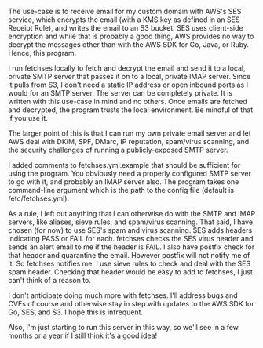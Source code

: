 The use-case is to receive email for my custom domain with AWS's SES service, which encrypts the email (with a KMS key as defined in an SES Receipt Rule), and writes the email to an S3 bucket.  SES uses client-side encryption and while that is probably a good thing, AWS provides no way to decrypt the messages other than with the AWS SDK for Go, Java, or Ruby.  Hence, this program.

I run fetchses locally to fetch and decrypt the email and send it to a local, private SMTP server that passes it on to a local, private IMAP server.  Since it pulls from S3, I don't need a static IP address or open inbound ports as I would for an SMTP server.  The server can be completely private.  It is written with this use-case in mind and no others.  Once emails are fetched and decrypted, the program trusts the local environment.  Be mindful of that if you use it.

The larger point of this is that I can run my own private email server and let AWS deal with DKIM, SPF, DMarc, IP reputation, spam/virus scanning, and the security challenges of running a publicly-exposed SMTP server. 

I added comments to fetchses.yml.example that should be sufficient for using the program.  You obviously need a properly configured SMTP server to go with it, and probably an IMAP server also.  The program takes one command-line argument which is the path to the config file (default is /etc/fetchses.yml).

As a rule, I left out anything that I can otherwise do with the SMTP and IMAP servers, like aliases, sieve rules, and spam/virus scanning.  That said, I have chosen (for now) to use SES's spam and virus scanning.  SES adds headers indicating PASS or FAIL for each.  fetchses checks the SES virus header and sends an alert email to me if the header is FAIL.  I also have postfix check for that header and quarantine the email.  However postfix will not notify me of it.  So fetchses notifies me.  I use sieve rules to check and deal with the SES spam header.  Checking that header would be easy to add to fetchses, I just can't think of a reason to.

I don't anticipate doing much more with fetchses.  I'll address bugs and CVEs of course and otherwise stay in step with updates to the AWS SDK for Go, SES, and S3.   I hope this is infrequent.

Also, I'm just starting to run this server in this way, so we'll see in a few months or a year if I still think it's a good idea!
